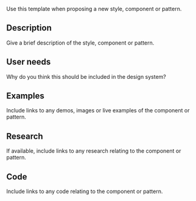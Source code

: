 Use this template when proposing a new style, component or pattern.

## Description
Give a brief description of the style, component or pattern.

## User needs
Why do you think this should be included in the design system?

## Examples
Include links to any demos, images or live examples of the component or pattern.

## Research
If available, include links to any research relating to the component or pattern.

## Code
Include links to any code relating to the component or pattern.
